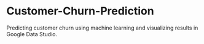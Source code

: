 # Customer-Churn-Prediction
Predicting customer churn using machine learning and visualizing results in Google Data Studio.

